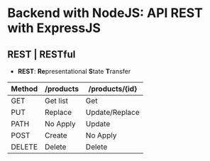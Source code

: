 # Backend with NodeJS: API REST with ExpressJS
## REST | RESTful
- **REST**: **Re**presentational **S**tate **T**ransfer

|**Method**|**/products**|**/products/{id}**
|------|------|------------|
|GET|Get list|Get|
|PUT|Replace|Update/Replace|
|PATH|No Apply|Update|
|POST|Create|No Apply|
|DELETE|Delete|Delete|